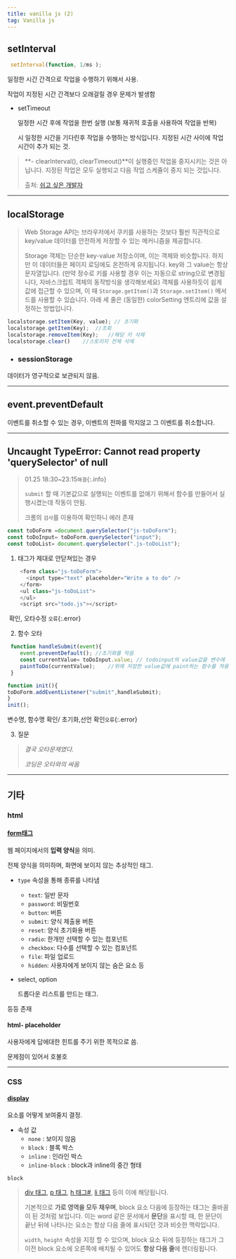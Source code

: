 ```yaml
---
title: vanilla js (2)
tag: Vanilla js
---
```


## setInterval

```js
 setInterval(function, 1/ms );
```

일정한 시간 간격으로 작업을 수행하기 위해서 사용.

작업이 지정된 시간 간격보다 오래걸릴 경우 문제가 발생함

+ setTimeout

  일정한 시간 후에 작업을 한번 실행 (보통 재귀적 호출을 사용하여 작업을 반복)

   시 일정한 시간을 기다린후 작업을 수행하는 방식입니다. 지정된 시간 사이에 작업 시간이 추가 되는 것.

> **- clearInterval(), clearTimeout()**이 실행중인 작업을 중지시키는 것은 아닙니다. 지정된 작업은 모두 실행되고 다음 작업 스케쥴이 중지 되는 것입니다.
>
> 출처:  [쉬고 싶은 개발자](https://offbyone.tistory.com/241)



---



## localStorage

> Web Storage API는 브라우저에서 쿠키를 사용하는 것보다 훨씬 직관적으로 key/value 데이터를 안전하게 저장할 수 있는 메커니즘을 제공합니다.
>
> Storage 객체는 단순한 key-value 저장소이며, 이는 객체와 비슷합니다. 하지만 이 데이터들은 페이지 로딩에도 온전하게 유지됩니다. key와 그 value는 항상 문자열입니다. (만약 정수로 키를 사용할 경우 이는 자동으로 string으로 변경됩니다, 자바스크립트 객체의 동작방식을 생각해보세요) 객체를 사용하듯이 쉽게 값에 접근할 수 있으며, 이 때 `Storage.getItem()`과 `Storage.setItem()` 메서드를 사용할 수 있습니다. 아래 세 줄은 (동일한) colorSetting 엔트리에 값을 설정하는 방법입니다.

```js
localstorage.setItem(Key, value); // 초기화
localstorage.getItem(Key);	//조회
localstorage.removeItem(Key);	//해당 키 삭제
localstorage.clear()	//스토리지 전체 삭제
```





+ ### sessionStorage

데이터가 영구적으로 보관되지 않음.



---



## event.preventDefault

이벤트를 취소할 수 있는 경우, 이벤트의 전파를 막지않고 그 이벤트를 취소합니다.

---



## Uncaught TypeError: Cannot read property 'querySelector' of null

> 01.25	18:30~23:15`해결`{:.info}
>
> `submit` 할 때 기본값으로 실행되는 이벤트를 없애기 위해서 함수를 만들어서 실행시켰는데 작동이 안됨.
>
> 크롬의 `검사`를 이용하여 확인하니 에러 존재

```js
const toDoForm =document.querySelector("js-toDoForm");
const toDoInput= toDoForm.querySelector("input");
const toDoList= document.querySelector(".js-toDoList");

```

1. 태그가 제대로 안닫쳐있는 경우

```js
    <form class="js-toDoForm">
      <input type="text" placeholder="Write a to do" />
    </form>
    <ul class="js-toDoList">
    </ul>
    <script src="todo.js"></script>
```

​	확인, 오타수정 `오류`{:.error}



2. 함수 오타

```js
 function handleSubmit(event){
    event.preventDefault(); //초기화를 막음
    const currentValue= toDoInput.value; // todoinput의 value값을 변수에 저장
    paintToDo(currentValue);    //위에 저장한 value값에 paint하는 함수를 적용
 }
```

```js
function init(){
toDoForm.addEventListener("submit",handleSubmit);
}
init();
```

변수명, 함수명 확인/ 초기화,선언 확인`오류`{:.error}



3. 질문

> _결국 오타문제였다._
>
> _코딩은 오타와의 싸움_ 

---



## 기타

### html
#### [form태그](https://ofcourse.kr/html-course/form-태그) 

 웹 페이지에서의 **입력 양식**을 의미.

전체 양식을 의미하며, 화면에 보이지 않는 추상적인 태그.

+ `type` 속성을 통해 종류를 나타냄
  - `text`: 일반 문자
  - `password`: 비밀번호
  - `button`: 버튼
  - `submit`: 양식 제출용 버튼
  - `reset`: 양식 초기화용 버튼
  - `radio`: 한개만 선택할 수 있는 컴포넌트
  - `checkbox`: 다수를 선택할 수 있는 컴포넌트
  - `file`: 파일 업로드
  - `hidden`: 사용자에게 보이지 않는 숨은 요소 등

+ select, option

  드롭다운 리스트를 만드는 태그.

등등 존재    

 

#### html- placeholder

사용자에게 답에대한 힌트를 주기 위한 목적으로 씀.

문제점이 있어서 호불호   

---



### CSS
#### [display](https://ofcourse.kr/css-course/display-속성)

요소를 어떻게 보여줄지 결정.

+ 속성 값
  + `none` : 보이지 않음
  + `block` : 블록 박스
  + `inline` : 인라인 박스
  + `inline-block` : block과 inline의 중간 형태

`block`

> [div 태그](https://ofcourse.kr/html-course/div-태그), [p 태그](https://ofcourse.kr/html-course/p-태그), [h 태그#](https://ofcourse.kr/html-course/hn-태그), [li 태그](https://ofcourse.kr/html-course/li-태그) 등이 이에 해당됩니다.
>
> 기본적으로 **가로 영역을 모두 채우며**, block 요소 다음에 등장하는 태그는 줄바꿈이 된 것처럼 보입니다. 이는 word 같은 문서에서 **문단**을 표시할 때, 한 문단이 끝난 뒤에 나타나는 요소는 항상 다음 줄에 표시되던 것과 비슷한 맥락입니다.
>
> `width`, `height` 속성을 지정 할 수 있으며, block 요소 뒤에 등장하는 태그가 그 이전 block 요소에 오른쪽에 배치될 수 있어도 **항상 다음 줄**에 렌더링됩니다.





